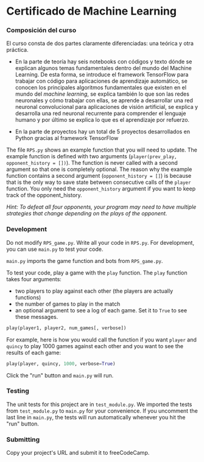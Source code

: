 # Certificado de Machine Learning

### Composición del curso

El curso consta de dos partes claramente diferenciadas: una teórica y otra práctica.

- En la parte de teoría hay seis notebooks con códigos y texto dónde se explican algunos temas fundamentales dentro del mundo del Machine Learning. De esta forma, se introduce el framework TensorFlow para trabajar con código para aplicaciones de aprendizaje automático, se conocen los principales algoritmos fundamentales que existen en el mundo del *machine learning*, se explica también lo que son las redes neuronales y cómo trabajar con ellas, se aprende a desarrollar una red neuronal convolucional para aplicaciones de visión artificial, se explica y desarrolla una red neuronal recurrente para comprender el lenguaje humano y por último se explica lo que es el aprendizaje por refuerzo.

- En la parte de proyectos hay un total de 5 proyectos desarrollados en Python gracias al framework TensorFlow

The file `RPS.py` shows an example function that you will need to update. The example function is defined with two arguments (`player(prev_play, opponent_history = [])`). The function is never called with a second argument so that one is completely optional. The reason why the example function contains a second argument (`opponent_history = []`) is because that is the only way to save state between consecutive calls of the `player` function. You only need the `opponent_history` argument if you want to keep track of the opponent_history.

*Hint: To defeat all four opponents, your program may need to have multiple strategies that change depending on the plays of the opponent.*

### Development

Do not modify `RPS_game.py`. Write all your code in `RPS.py`. For development, you can use `main.py` to test your code. 

`main.py` imports the game function and bots from `RPS_game.py`.

To test your code, play a game with the `play` function. The `play` function takes four arguments:
- two players to play against each other (the players are actually functions)
- the number of games to play in the match
- an optional argument to see a log of each game. Set it to `True` to see these messages.

```py
play(player1, player2, num_games[, verbose])
```
For example, here is how you would call the function if you want `player` and `quincy` to play 1000 games against each other and you want to see the results of each game:
```py
play(player, quincy, 1000, verbose=True)
```

Click the "run" button and `main.py` will run.

### Testing 

The unit tests for this project are in `test_module.py`. We imported the tests from `test_module.py` to `main.py` for your convenience. If you uncomment the last line in `main.py`, the tests will run automatically whenever you hit the "run" button.

### Submitting

Copy your project's URL and submit it to freeCodeCamp.
